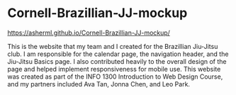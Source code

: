 # Cornell-Brazillian-JJ-mockup

https://asherml.github.io/Cornell-Brazillian-JJ-mockup/

This is the website that my team and I created for the Brazillian Jiu-Jitsu club. I am responsible for the calendar page, the navigation header, and the Jiu-Jitsu Basics page. I also contributed heavily to the overall design of the page and helped implement responsiveness for mobile use. This website was created as part of the INFO 1300 Introduction to Web Design Course, and my partners included Ava Tan, Jonna Chen, and Leo Park.
